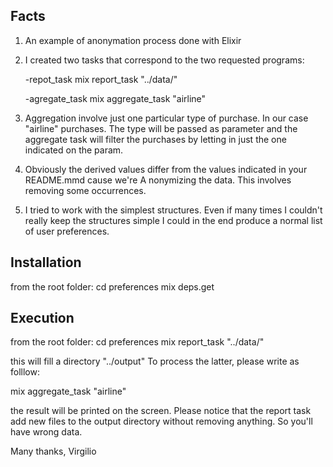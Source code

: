 ## Facts

1. An example of anonymation process done with Elixir

2. I created two tasks that correspond to the two requested programs:

   -repot_task                              mix report_task "../data/"

   -agregate_task                           mix aggregate_task "airline"

3. Aggregation involve just one particular type of purchase. In our case "airline" purchases. The type 
will be passed as parameter and the aggregate task will filter the purchases by letting in just the one indicated on the param.

4. Obviously the derived values differ from the values indicated in your README.mmd cause we're A
nonymizing the data. This involves removing some occurrences.

5. I tried to work with the simplest structures. Even if many times I couldn't really keep the structures simple I could in the end produce a normal list of user preferences.

## Installation

from the root folder:
cd preferences
mix deps.get


## Execution

from the root folder:
cd preferences
mix report_task "../data/"

this will fill a directory "../output"
To process the latter, please write as folllow:

mix aggregate_task "airline"

the result will be printed on the screen. Please notice that the report task add new files to the output directory without removing anything. So you'll have wrong data.

Many thanks,
Virgilio


